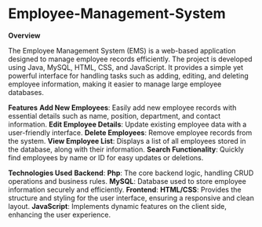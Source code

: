# Employee-Management-System

**Overview**

The Employee Management System (EMS) is a web-based application designed to manage employee records efficiently. The project is developed using Java, MySQL, HTML, CSS, and JavaScript. It provides a simple yet powerful interface for handling tasks such as adding, editing, and deleting employee information, making it easier to manage large employee databases.

**Features**
**Add New Employees**: Easily add new employee records with essential details such as name, position, department, and contact information.
**Edit Employee Details**: Update existing employee data with a user-friendly interface.
**Delete Employees**: Remove employee records from the system.
**View Employee List**: Displays a list of all employees stored in the database, along with their information.
**Search Functionality**: Quickly find employees by name or ID for easy updates or deletions.

**Technologies Used**
**Backend**:
**Php**: The core backend logic, handling CRUD operations and business rules.
**MySQL**: Database used to store employee information securely and efficiently.
**Frontend**:
**HTML/CSS**: Provides the structure and styling for the user interface, ensuring a responsive and clean layout.
**JavaScript**: Implements dynamic features on the client side, enhancing the user experience.
